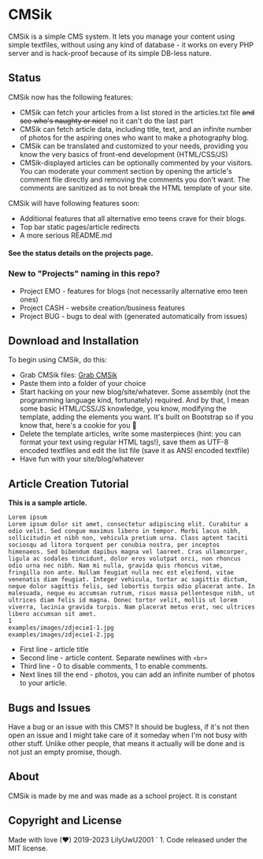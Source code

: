 # CMSik

CMSik is a simple CMS system. It lets you manage your content using simple textfiles, without using any kind of database - it works on every PHP server and is hack-proof because of its simple DB-less nature.

## Status

CMSik now has the following features:
* CMSik can fetch your articles from a list stored in the articles.txt file ~~and see who's naughty or nice!~~ no it can't do the last part
* CMSik can fetch article data, including title, text, and an infinite number of photos for the aspiring ones who want to make a photography blog.
* CMSik can be translated and customized to your needs, providing you know the very basics of front-end development (HTML/CSS/JS)
* CMSik-displayed articles can be optionally commented by your visitors. You can moderate your comment section by opening the article's comment file directly and removing the comments you don't want. The comments are sanitized as to not break the HTML template of your site.

CMSik will have following features soon:
* Additional features that all alternative emo teens crave for their blogs.
* Top bar static pages/article redirects
* A more serious README.md

#### See the status details on the projects page.
### New to "Projects" naming in this repo?

* Project EMO - features for blogs (not necessarily alternative emo teen ones)
* Project CASH - website creation/business features
* Project BUG - bugs to deal with (generated automatically from issues)

## Download and Installation

To begin using CMSik, do this:
* Grab CMSik files: [Grab CMSik](https://github.com/adrian09011/cmsik)
* Paste them into a folder of your choice
* Start hacking on your new blog/site/whatever. Some assembly (not the programming language kind, fortunately) required. And by that, I mean some basic HTML/CSS/JS knowledge, you know, modifying the template, adding the elements you want. It's built on Bootstrap so if you know that, here's a cookie for you 🍪
* Delete the template articles, write some masterpieces (hint: you can format your text using regular HTML tags!), save them as UTF-8 encoded textfiles and edit the list file (save it as ANSI encoded textfile)
* Have fun with your site/blog/whatever

## Article Creation Tutorial

**This is a sample article.**

```
Lorem ipsum
Lorem ipsum dolor sit amet, consectetur adipiscing elit. Curabitur a odio velit. Sed congue maximus libero in tempor. Morbi lacus nibh, sollicitudin et nibh non, vehicula pretium urna. Class aptent taciti sociosqu ad litora torquent per conubia nostra, per inceptos himenaeos. Sed bibendum dapibus magna vel laoreet. Cras ullamcorper, ligula ac sodales tincidunt, dolor eros volutpat orci, non rhoncus odio urna nec nibh. Nam mi nulla, gravida quis rhoncus vitae, fringilla non ante. Nullam feugiat nulla nec est eleifend, vitae venenatis diam feugiat. Integer vehicula, tortor ac sagittis dictum, neque dolor sagittis felis, sed lobortis turpis odio placerat ante. In malesuada, neque eu accumsan rutrum, risus massa pellentesque nibh, ut ultrices diam felis id magna. Donec tortor velit, mollis ut lorem viverra, lacinia gravida turpis. Nam placerat metus erat, nec ultrices libero accumsan sit amet.
1
examples/images/zdjecie1-1.jpg
examples/images/zdjecie1-2.jpg
```

* First line - article title
* Second line - article content. Separate newlines with ```<br>```
* Third line - 0 to disable comments, 1 to enable comments.
* Next lines till the end - photos, you can add an infinite number of photos to your article.

## Bugs and Issues

Have a bug or an issue with this CMS? It should be bugless, if it's not then open an issue and I might take care of it someday when I'm not busy with other stuff. Unlike other people, that means it actually will be done and is not just an empty promise, though.

## About

CMSik is made by me and was made as a school project. It is constant  

## Copyright and License

Made with love (❤) 2019-2023 LilyUwU2001  ` 1. Code released under the MIT license.
